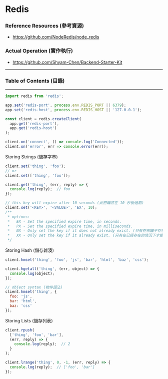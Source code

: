 # Redis

### Reference Resources (參考資源)

* https://github.com/NodeRedis/node_redis

### Actual Operation (實作執行)

* https://github.com/Shyam-Chen/Backend-Starter-Kit

***

### Table of Contents (目錄)

***

```js
import redis from 'redis';

app.set('redis-port', process.env.REDIS_PORT || 6379);
app.set('redis-host', process.env.REDIS_HOST || '127.0.0.1');

const client = redis.createClient(
  app.get('redis-port'),
  app.get('redis-host')
);

client.on('connect', () => console.log('Connected'));
client.on('error', err => console.error(err));
```

Storing Strings (儲存字串)

```js
client.set('thing', 'foo');
// or
client.set(['thing', 'foo']);

client.get('thing', (err, reply) => {
  console.log(reply);  // foo
});

// this key will expire after 10 seconds (此密鑰將在 10 秒後過期)
client.set('<KEY>', '<VALUE>', 'EX', 10);
/**
 * options:
 *   EX - Set the specified expire time, in seconds.
 *   PX - Set the specified expire time, in milliseconds.
 *   NX - Only set the key if it does not already exist. (只有在密鑰不存在的情況下才能設置)
 *   XX - Only set the key if it already exist. (只有在已經存在的情況下才能設置密鑰)
 */
```

Storing Hash (儲存雜湊)

```js
client.hmset('thing', 'foo', 'js', 'bar', 'html', 'baz', 'css');

client.hgetall('thing', (err, object) => {
  console.log(object);
});

// object syntax (物件語法)
client.hmset('thing', {
  foo: 'js',
  bar: 'html',
  baz: 'css'
});
```

Storing Lists (儲存列表)

```js
client.rpush(
  ['thing', 'foo', 'bar'],
  (err, reply) => {
    console.log(reply);  // 2
  }
);

client.lrange('thing', 0, -1, (err, reply) => {
  console.log(reply);  // ['foo', 'bar']
});
```
